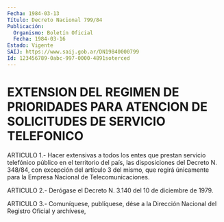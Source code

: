 ```yaml
---
Fecha: 1984-03-13
Título: Decreto Nacional 799/84
Publicación:
  Organismo: Boletín Oficial
  Fecha: 1984-03-16
Estado: Vigente
SAIJ: https://www.saij.gob.ar/DN19840000799
Id: 123456789-0abc-997-0000-4891soterced
---
```

# EXTENSION DEL REGIMEN DE PRIORIDADES PARA ATENCION DE SOLICITUDES DE SERVICIO TELEFONICO

<a id="1"></a>
ARTICULO  1.-  Hacer  extensivas a todos los entes que prestan servicio  telefónico  público   en  el  territorio  del  país,  las disposiciones del Decreto N. 348/84,  con  excepción del artículo 3 del  mismo,  que  regirá  únicamente  para la Empresa  Nacional  de Telecomunicaciones.

<a id="2"></a>
ARTICULO  2.- Derógase el Decreto N. 3.140 del 10 de diciembre de 1979.

<a id="3"></a>
ARTICULO  3.-  Comuníquese,  publíquese,  dése  a la Dirección Nacional del Registro Oficial y archívese,